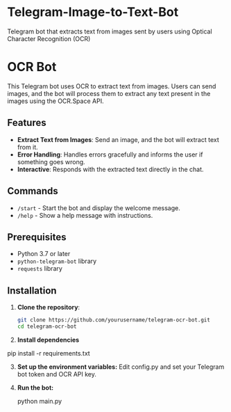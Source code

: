 # Telegram-Image-to-Text-Bot
Telegram bot that extracts text from images sent by users using Optical Character Recognition (OCR)

# OCR Bot

This Telegram bot uses OCR to extract text from images. Users can send images, and the bot will process them to extract any text present in the images using the OCR.Space API.

## Features

- **Extract Text from Images**: Send an image, and the bot will extract text from it.
- **Error Handling**: Handles errors gracefully and informs the user if something goes wrong.
- **Interactive**: Responds with the extracted text directly in the chat.

## Commands

- `/start` - Start the bot and display the welcome message.
- `/help` - Show a help message with instructions.

## Prerequisites

- Python 3.7 or later
- `python-telegram-bot` library
- `requests` library

## Installation

1. **Clone the repository**:

   ```bash
   git clone https://github.com/yourusername/telegram-ocr-bot.git
   cd telegram-ocr-bot


2.  **Install dependencies**

  pip install -r requirements.txt

3. **Set up the environment variables:**
Edit config.py and set your Telegram bot token and OCR API key.

4.  **Run the bot:**

       python main.py

